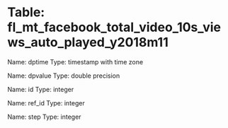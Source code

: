 Table: fl_mt_facebook_total_video_10s_views_auto_played_y2018m11
================================================================

Name: dptime
Type: timestamp with time zone

Name: dpvalue
Type: double precision

Name: id
Type: integer

Name: ref_id
Type: integer

Name: step
Type: integer

